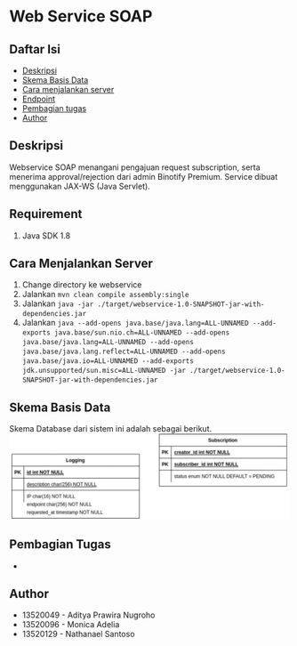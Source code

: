# Web Service SOAP
## Daftar Isi
- [Deskripsi](#deskripsi)
- [Skema Basis Data](#skema-basis-data)
- [Cara menjalankan server](#cara-menjalankan-server)
- [Endpoint](#endpoint)
- [Pembagian tugas](#pembagian-tugas)
- [Author](#author)

## Deskripsi
Webservice SOAP menangani pengajuan request subscription, serta menerima approval/rejection dari admin Binotify Premium. Service dibuat menggunakan JAX-WS (Java Servlet).

## Requirement
1. Java SDK 1.8

## Cara Menjalankan Server
1. Change directory ke webservice
2. Jalankan `mvn clean compile assembly:single`
3. Jalankan `java -jar ./target/webservice-1.0-SNAPSHOT-jar-with-dependencies.jar`
4. Jalankan `java --add-opens java.base/java.lang=ALL-UNNAMED --add-exports java.base/sun.nio.ch=ALL-UNNAMED --add-opens java.base/java.lang=ALL-UNNAMED --add-opens java.base/java.lang.reflect=ALL-UNNAMED --add-opens java.base/java.io=ALL-UNNAMED --add-exports jdk.unsupported/sun.misc=ALL-UNNAMED -jar ./target/webservice-1.0-SNAPSHOT-jar-with-dependencies.jar`

## Skema Basis Data
Skema Database dari sistem ini adalah sebagai berikut.
![Skema Basis Data](Screenshots/database.jpg)

## Pembagian Tugas
- 

## Author
- 13520049 - Aditya Prawira Nugroho
- 13520096 - Monica Adelia
- 13520129 - Nathanael Santoso
